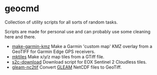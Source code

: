 # geocmd

Collection of utility scripts for all sorts of random tasks.

Scripts are made for personal use and can probably use some cleaning here and there.

* [make-garmin-kmz](make-garmin-kmz/) Make a Garmin 'custom map' KMZ overlay from a GeoTIFF for Garmin Edge GPS receivers.
* [mktiles](mktiles/) Make x/y/z map tiles from a GTiff file.
* [s2c-download](s2c-download/) Download script for EOX Sentinel 2 Cloudless tiles.
* [gleam-nc2tif](gleam-nc2tif/) Convert [GLEAM](http://gleam.eu) NetCDF files to GeoTiff.